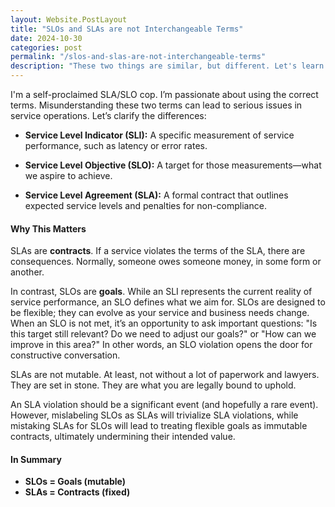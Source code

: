 ```yaml
---
layout: Website.PostLayout
title: "SLOs and SLAs are not Interchangeable Terms"
date: 2024-10-30
categories: post
permalink: "/slos-and-slas-are-not-interchangeable-terms"
description: "These two things are similar, but different. Let's learn the difference."
---
```


I'm a self-proclaimed SLA/SLO cop. I’m passionate about using the correct terms. Misunderstanding these two terms can lead to serious issues in service operations. Let’s clarify the differences:

* **Service Level Indicator (SLI):** A specific measurement of service performance, such as latency or error rates.

* **Service Level Objective (SLO):** A target for those measurements—what we aspire to achieve.

* **Service Level Agreement (SLA):** A formal contract that outlines expected service levels and penalties for non-compliance.

#### Why This Matters

SLAs are **contracts**. If a service violates the terms of the SLA, there are consequences. Normally, someone owes someone money, in some form or another.

In contrast, SLOs are **goals**. While an SLI represents the current reality of service performance, an SLO defines what we aim for. SLOs are designed to be flexible; they can evolve as your service and business needs change. When an SLO is not met, it’s an opportunity to ask important questions: "Is this target still relevant? Do we need to adjust our goals?" or "How can we improve in this area?" In other words, an SLO violation opens the door for constructive conversation.

SLAs are not mutable. At least, not without a lot of paperwork and lawyers. They are set in stone. They are what you are legally bound to uphold.

An SLA violation should be a significant event (and hopefully a rare event). However, mislabeling SLOs as SLAs will trivialize SLA violations, while mistaking SLAs for SLOs will lead to treating flexible goals as immutable contracts, ultimately undermining their intended value.

#### In Summary

* **SLOs = Goals (mutable)**
* **SLAs = Contracts (fixed)**
